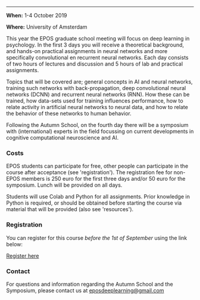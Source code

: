 
------


**When:**  1-4 October 2019


**Where:** University of Amsterdam


This year the EPOS graduate school meeting will focus on deep learning in psychology. 
In the first 3 days you will receive a theoretical background, and hands-on practical assignments in neural networks and more specifically convolutional en recurrent neural networks. Each day consists of two hours of lectures and discussion and 5 hours of lab and practical assignments. 

Topics that will be covered are; general concepts in AI and neural networks, training such networks with back-propagation, deep convolutional neural networks (DCNN) and recurrent neural networks (RNN). How these can be trained, how data-sets used for training influences performance, how to relate activity in artificial neural networks to neural data, and how to relate the behavior of these networks to human behavior.

Following the Autumn School, on the fourth day there will be a symposium with (international) experts in the field focussing on current developments in cognitive computational neuroscience and AI. 


### Costs

EPOS students can participate for free, other people can participate in the course after acceptance (see 'registration'). The registration fee for non-EPOS members is 250 euro for the first three days and/or 50 euro for the symposium. Lunch will be provided on all days.  

Students will use Colab and Python for all assignments. Prior knowledge in Python is required, or should be obtained before starting the course via material that will be provided (also see 'resources').

### Registration

You can register for this course *before the 1st of September* using the link below:

[Register here](https://forms.gle/8Kp31x7BqQ2KX9YX7)

### Contact
For questions and information regarding the Autumn School and the Symposium, please contact us at <eposdeeplearning@gmail.com> 

